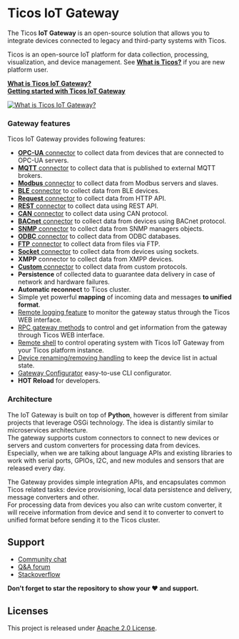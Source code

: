 # Ticos IoT Gateway  

The Ticos **IoT Gateway** is an open-source solution that allows you to integrate devices connected to legacy and third-party systems with Ticos.  

Ticos is an open-source IoT platform for data collection, processing, visualization, and device management. See [**What is Ticos?**](https://ticos.io/docs/getting-started-guides/what-is-ticos/) if you are new platform user.  

[**What is Ticos IoT Gateway?**](https://ticos.io/docs/iot-gateway/what-is-iot-gateway/)  
[**Getting started with Ticos IoT Gateway**](https://ticos.io/docs/iot-gateway/getting-started/)

[![**What is Ticos IoT Gateway?**](https://ticos.io/images/gateway/python-gateway-animd-ff.svg)](https://ticos.io/docs/iot-gateway/what-is-iot-gateway/)

### Gateway features

Ticos IoT Gateway provides following features:  

 - [**OPC-UA** connector](https://ticos.io/docs/iot-gateway/config/opc-ua/) to collect data from devices that are connected to OPC-UA servers.
 - [**MQTT** connector](https://ticos.io/docs/iot-gateway/config/mqtt/) to collect data that is published to external MQTT brokers. 
 - [**Modbus** connector](https://ticos.io/docs/iot-gateway/config/modbus/) to collect data from Modbus servers and slaves.
 - [**BLE** connector](https://ticos.io/docs/iot-gateway/config/ble/) to collect data from BLE devices.
 - [**Request** connector](https://ticos.io/docs/iot-gateway/config/request/) to collect data from HTTP API.
 - [**REST** connector](https://ticos.io/docs/iot-gateway/config/rest/) to collect data using REST API.
 - [**CAN** connector](https://ticos.io/docs/iot-gateway/config/can/) to collect data using CAN protocol.
 - [**BACnet** connector](https://ticos.io/docs/iot-gateway/config/bacnet/) to collect data from devices using BACnet protocol.
 - [**SNMP** connector](https://ticos.io/docs/iot-gateway/config/snmp/) to collect data from SNMP managers objects.
 - [**ODBC** connector](https://ticos.io/docs/iot-gateway/config/odbc/) to collect data from ODBC databases.
 - [**FTP** connector](https://ticos.io/docs/iot-gateway/config/ftp/) to collect data from files via FTP.
 - [**Socket** connector](https://ticos.io/docs/iot-gateway/config/socket/) to collect data from devices using sockets.
 - **XMPP** connector to collect data from XMPP devices.
 - [**Custom** connector](https://ticos.io/docs/iot-gateway/custom/) to collect data from custom protocols.
 - **Persistence** of collected data to guarantee data delivery in case of network and hardware failures.
 - **Automatic reconnect** to Ticos cluster.
 - Simple yet powerful **mapping** of incoming data and messages **to unified format**.
 - [Remote logging feature](https://ticos.io/docs/iot-gateway/guides/how-to-enable-remote-logging/) to monitor the gateway status through the Ticos WEB interface.
 - [RPC gateway methods](https://ticos.io/docs/iot-gateway/guides/how-to-use-gateway-rpc-methods/) to control and get information from the gateway through Ticos WEB interface.
 - [Remote shell](https://ticos.io/docs/iot-gateway/guides/how-to-enable-remote-shell/) to control operating system with Ticos IoT Gateway from your Ticos platform instance.
 - [Device renaming/removing handling](https://ticos.io/docs/iot-gateway/how-device-removing-renaming-works/) to keep the device list in actual state.
 - [Gateway Configurator](https://ticos.io/docs/iot-gateway/guides/how-to-configure-gateway-using-configurator/) easy-to-use CLI configurator.
 - **HOT Reload** for developers.
  
### Architecture  

The IoT Gateway is built on top of **Python**, however is different from similar projects that leverage OSGi technology.
The idea is distantly similar to microservices architecture.  
The gateway supports custom connectors to connect to new devices or servers and custom converters for processing data from devices.  
Especially, when we are talking about language APIs and existing libraries to work with serial ports, GPIOs, I2C, and new modules and sensors that are released every day.  

The Gateway provides simple integration APIs, and encapsulates common Ticos related tasks: device provisioning, local data persistence and delivery, message converters and other.  
For processing data from devices you also can write custom converter, it will receive information from device and send it to converter to convert to unified format before sending it to the Ticos cluster.  

## Support

 - [Community chat](https://gitter.im/ticos/chat)
 - [Q&A forum](https://groups.google.com/forum/#!forum/ticos)
 - [Stackoverflow](http://stackoverflow.com/questions/tagged/ticos)
 
**Don't forget to star the repository to show your ❤️ and support.**

## Licenses

This project is released under [Apache 2.0 License](./LICENSE).
